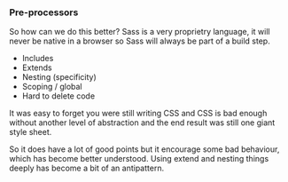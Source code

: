 ### Pre-processors

So how can we do this better? Sass is a very proprietry language, it will never be native in a browser so Sass will always be part of a build step.

* Includes
* Extends
* Nesting (specificity)
* Scoping / global
* Hard to delete code

<aside class="notes">
It was easy to forget you were still writing CSS and CSS is bad enough without another level of abstraction and the end result was still one giant style sheet.

So it does have a lot of good points but it encourage some bad behaviour, which has become better understood. Using extend and nesting things deeply has become a bit of an antipattern.
</aside>
